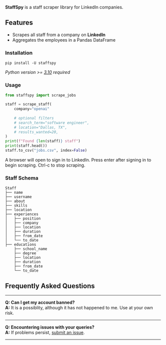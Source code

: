 **StaffSpy** is a staff scraper library for LinkedIn companies.

## Features

- Scrapes all staff from a company on **LinkedIn**
- Aggregates the employees in a Pandas DataFrame

### Installation

```
pip install -U staffspy
```

_Python version >= [3.10](https://www.python.org/downloads/release/python-3100/) required_


### Usage

```python
from staffspy import scrape_jobs

staff = scrape_staff(
    company="openai" 
    
    # optional filters
    # search_term="software engineer",
    # location="Dallas, TX",
    # results_wanted=20,
)
print(f"Found {len(staff)} staff")
print(staff.head())
staff.to_csv("jobs.csv", index=False)
```
A browser will open to sign in to LinkedIn. Press enter after signing in to begin scraping. Ctrl-c to stop scraping.

### Staff Schema

```plaintext
Staff
├── name
├── username
├── about
├── skills
├── location
├── experiences
│   ├── position
│   ├── company
│   ├── location
│   ├── duration
│   ├── from_date
│   └── to_date
├── educations
    ├── school_name
    ├── degree
    ├── location
    ├── duration
    ├── from_date
    └── to_date
```


## Frequently Asked Questions

---

**Q: Can I get my account banned?**  
**A:** It is a possiblity, although it has not happened to me. Use at your own risk.

---

**Q: Encountering issues with your queries?**  
**A:** If problems
persist, [submit an issue](https://github.com/cullenwatson/StaffSpy/issues).

---
